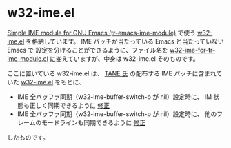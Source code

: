 # w32-ime.el

[Simple IME module for GNU Emacs
(tr-emacs-ime-module)](https://github.com/trueroad/tr-emacs-ime-module)
で使う
[w32-ime.el](https://github.com/trueroad/w32-ime.el)
を格納しています。
IME パッチが当たっている Emacs と当たっていない Emacs で
設定を分けることができるように、ファイル名を
[w32-ime-for-tr-ime-module.el](./w32-ime-for-tr-ime-module.el)
に変えていますが、中身は w32-ime.el そのものです。

ここに置いている w32-ime.el は、
[TANE 氏](http://tanehp.ec-net.jp/heppoko-lab/prog/zakki/emacs/emacs.html)
の配布する IME パッチに含まれていた
[w32-ime.el](https://github.com/trueroad/w32-ime.el/tree/20200815_TANE)
をもとに、

* IME 全バッファ同期（w32-ime-buffer-switch-p が nil）設定時に、
  IM 状態も正しく同期できるように
  [修正](https://github.com/trueroad/w32-ime.el/tree/20200824_Hosoda)
* IME 全バッファ同期（w32-ime-buffer-switch-p が nil）設定時に、
  他のフレームのモードラインも同期できるように
  [修正](https://github.com/trueroad/w32-ime.el/tree/20200826_Hosoda)

したものです。
